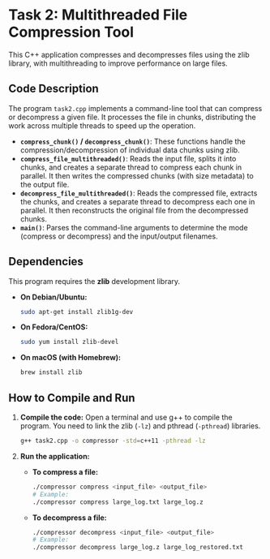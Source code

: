 # Task 2: Multithreaded File Compression Tool

This C++ application compresses and decompresses files using the zlib library, with multithreading to improve performance on large files.

## Code Description

The program `task2.cpp` implements a command-line tool that can compress or decompress a given file. It processes the file in chunks, distributing the work across multiple threads to speed up the operation.

- **`compress_chunk()` / `decompress_chunk()`**: These functions handle the compression/decompression of individual data chunks using zlib.
- **`compress_file_multithreaded()`**: Reads the input file, splits it into chunks, and creates a separate thread to compress each chunk in parallel. It then writes the compressed chunks (with size metadata) to the output file.
- **`decompress_file_multithreaded()`**: Reads the compressed file, extracts the chunks, and creates a separate thread to decompress each one in parallel. It then reconstructs the original file from the decompressed chunks.
- **`main()`**: Parses the command-line arguments to determine the mode (compress or decompress) and the input/output filenames.

## Dependencies

This program requires the **zlib** development library.

-   **On Debian/Ubuntu:**
    ```bash
    sudo apt-get install zlib1g-dev
    ```
-   **On Fedora/CentOS:**
    ```bash
    sudo yum install zlib-devel
    ```
-   **On macOS (with Homebrew):**
    ```bash
    brew install zlib
    ```

## How to Compile and Run

1.  **Compile the code:**
    Open a terminal and use g++ to compile the program. You need to link the zlib (`-lz`) and pthread (`-pthread`) libraries.

    ```bash
    g++ task2.cpp -o compressor -std=c++11 -pthread -lz
    ```

2.  **Run the application:**

    -   **To compress a file:**
        ```bash
        ./compressor compress <input_file> <output_file>
        # Example:
        ./compressor compress large_log.txt large_log.z
        ```

    -   **To decompress a file:**
        ```bash
        ./compressor decompress <input_file> <output_file>
        # Example:
        ./compressor decompress large_log.z large_log_restored.txt
        ```
